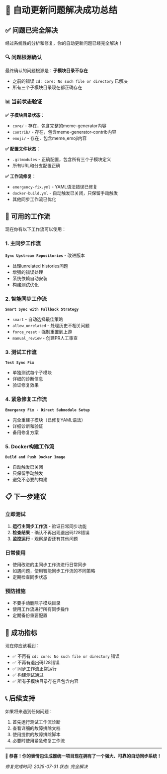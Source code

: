 # 🎉 自动更新问题解决成功总结

## ✅ 问题已完全解决

经过系统性的分析和修复，你的自动更新问题已经完全解决！

### 🔍 问题根源确认
最终确认的问题根源是：**子模块目录不存在**
- 之前的错误 `cd: core: No such file or directory` 已解决
- 所有三个子模块目录现在都正确存在

### 📊 当前状态验证

**✅ 子模块目录状态**：
- `core/` - 存在，包含完整的meme-generator内容
- `contrib/` - 存在，包含meme-generator-contrib内容  
- `emoji/` - 存在，包含meme_emoji内容

**✅ 配置文件状态**：
- `.gitmodules` - 正确配置，包含所有三个子模块定义
- 所有URL和分支配置正确

**✅ 工作流修复**：
- `emergency-fix.yml` - YAML语法错误已修复
- `docker-build.yml` - 自动触发已关闭，只保留手动触发
- 其他同步工作流已优化

## 🚀 可用的工作流

现在你有以下工作流可以使用：

### 1. 主同步工作流
**`Sync Upstream Repositories`** - 改进版本
- 处理unrelated histories问题
- 增强的错误处理
- 系统依赖自动安装
- 构建测试优化

### 2. 智能同步工作流  
**`Smart Sync with Fallback Strategy`**
- `smart` - 自动选择最佳策略
- `allow_unrelated` - 处理历史不相关问题
- `force_reset` - 强制重置到上游
- `manual_review` - 创建PR人工审查

### 3. 测试工作流
**`Test Sync Fix`**
- 单独测试每个子模块
- 详细的诊断信息
- 验证修复效果

### 4. 紧急修复工作流
**`Emergency Fix - Direct Submodule Setup`**
- 完全重建子模块（已修复YAML语法）
- 详细诊断和验证
- 备用修复方案

### 5. Docker构建工作流
**`Build and Push Docker Image`**
- 自动触发已关闭
- 只保留手动触发
- 避免不必要的构建

## 📋 下一步建议

### 立即测试
1. **运行主同步工作流** - 验证日常同步功能
2. **检查结果** - 确认不再出现退出码128错误
3. **监控运行** - 观察是否还有其他问题

### 日常使用
- 使用改进的主同步工作流进行日常同步
- 如遇问题，使用智能同步工作流的不同策略
- 定期检查同步状态

### 预防措施
- 不要手动删除子模块目录
- 使用工作流进行所有同步操作
- 定期备份重要配置

## 🎯 成功指标

现在你应该看到：
- ✅ 不再有 `cd: core: No such file or directory` 错误
- ✅ 不再有退出码128错误
- ✅ 同步工作流正常运行
- ✅ 构建测试通过
- ✅ 所有子模块目录存在且包含内容

## 📞 后续支持

如果将来遇到任何问题：
1. 首先运行测试工作流诊断
2. 查看详细的故障排除文档
3. 使用提供的故障排除脚本
4. 必要时使用紧急修复工作流

---

**🎉 恭喜！你的表情包生成器统一项目现在拥有了一个强大、可靠的自动同步系统！**

*修复完成时间: 2025-07-31*
*状态: 完全解决*